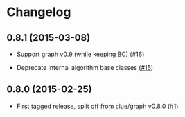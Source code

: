 # Changelog

## 0.8.1 (2015-03-08)

*   Support graph v0.9 (while keeping BC)
    ([#16](https://github.com/graphp/algorithms/pull/16))

*   Deprecate internal algorithm base classes
    ([#15](https://github.com/graphp/algorithms/pull/15))

## 0.8.0 (2015-02-25)

*   First tagged release, split off from [clue/graph](https://github.com/clue/graph) v0.8.0
    ([#1](https://github.com/graphp/algorithms/issues/1))

